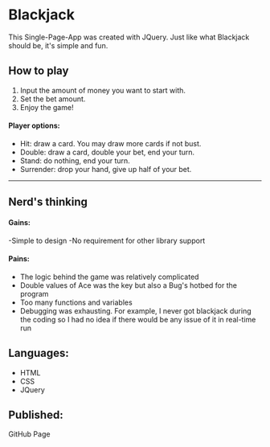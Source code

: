 # Blackjack
This Single-Page-App was created with JQuery. Just like what Blackjack should be, it's simple and fun.

## How to play
1. Input the amount of money you want to start with.
2. Set the bet amount.
3. Enjoy the game!

#### Player options:
- Hit: draw a card. You may draw more cards if not bust.
- Double: draw a card, double your bet, end your turn.
- Stand: do nothing, end your turn.
- Surrender: drop your hand, give up half of your bet.

___
## Nerd's thinking
#### Gains:
-Simple to design
-No requirement for other library support

#### Pains:
- The logic behind the game was relatively complicated
- Double values of Ace was the key but also a Bug's hotbed for the program
- Too many functions and variables
- Debugging was exhausting. For example, I never got blackjack during the coding so I had no idea if there would be any issue of it in real-time run

## Languages:
- HTML
- CSS
- JQuery

## Published:
GitHub Page